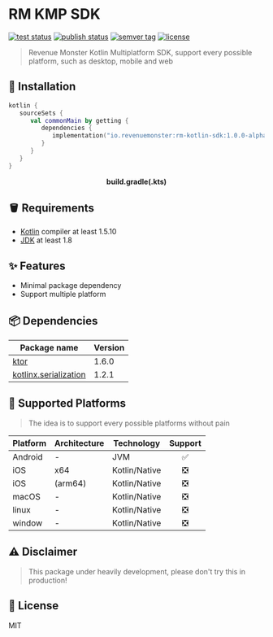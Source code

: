 # RM KMP SDK

<p>
   <a href="https://github.com/RevenueMonster/rm-kotlin-sdk/actions?query=workflow%3ATest"><img src="https://github.com/RevenueMonster/rm-kotlin-sdk/workflows/Test/badge.svg?branch=main" alt="test status" title="test status"/></a>
   <a href="https://github.com/RevenueMonster/rm-kotlin-sdk/actions?query=workflow%3APublish"><img src="https://github.com/RevenueMonster/rm-kotlin-sdk/workflows/Publish/badge.svg?branch=main" alt="publish status" title="publish status"/></a>
   <a href="https://github.com/RevenueMonster/rm-kotlin-sdk/releases"><img src="https://img.shields.io/github/v/tag/RevenueMonster/rm-kotlin-sdk" alt="semver tag" title="semver tag"/></a>
   <a href="https://github.com/RevenueMonster/rm-kotlin-sdk/blob/main/LICENSE"><img src="https://img.shields.io/github/license/RevenueMonster/rm-kotlin-sdk" alt="license" title="license"/></a>
</p>

> Revenue Monster Kotlin Multiplatform SDK, support every possible platform, such as desktop, mobile and web


## 🔨 Installation

```kts
kotlin {
   sourceSets {
      val commonMain by getting {
         dependencies {
            implementation("io.revenuemonster:rm-kotlin-sdk:1.0.0-alpha.0")
         }
      }
   }
}
```

<p align="center"><b>build.gradle(.kts)</b></p>

## 🪣 Requirements

- [Kotlin](https://github.com/JetBrains/kotlin) compiler at least 1.5.10
- [JDK](https://www.oracle.com/java/technologies/javase-downloads.html) at least 1.8

## ✨ Features

- Minimal package dependency
- Support multiple platform

## 📦️ Dependencies

| Package name | Version |
|--------------|---------|
| [ktor](https://github.com/ktorio/ktor) | 1.6.0 |
| [kotlinx.serialization](https://github.com/Kotlin/kotlinx.serialization) | 1.2.1 |

## 🤖 Supported Platforms

> The idea is to support every possible platforms without pain

| Platform | Architecture | Technology |Support |
|---------------|---|-----|:-------:|
| Android | - | JVM | ✅ |
| iOS | x64 | Kotlin/Native | ❎ |
| iOS | (arm64) | Kotlin/Native | ❎ |
| macOS | - | Kotlin/Native | ❎ |
| linux | - | Kotlin/Native | ❎ |
| window | - | Kotlin/Native | ❎ |

## ⚠️ Disclaimer

> This package under heavily development, please don't try this in production!

## 📄 License

MIT
